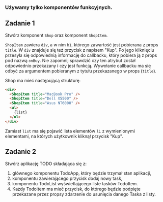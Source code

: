### Używamy tylko komponentów funkcyjnych.

## Zadanie 1

Stwórz komponent `Shop` oraz komponent `ShopItem`.

`ShopItem` zawiera `div`, a w nim `h1`, którego zawartość jest pobierana z props `title`. W `div` znajduje się też przycisk z napisem "Kup". Po jego kliknięciu przesyła się odpowiednią informację do callbacku, który pobiera ją z props pod nazwą `onBuy`. Nie zapomnij sprawdzić czy ten atrybut został odpowiednio przekazany i czy jest funkcją. Wywołanie callbacku ma się odbyć za argumentem pobieranym z tytułu przekazanego w props (`title`).

Shop ma mieć następującą strukturę:

```html
<div>
  <ShopItem title="MacBook Pro" />
  <ShopItem title="Dell X5500" />
  <ShopItem title="Asus NT6000" />
  <ul>
    {list}
  </ul>           
</div>        
```
Zamiast `list` ma się pojawić lista elementów `li` z wymienionymi elementami, na których użytkownik kliknął przycisk "Kup".



## Zadanie 2

Stwórz aplikację TODO składająca się z:

1. głównego komponentu TodoApp, który będzie trzymał stan aplikacji,
2. komponentu zawierającego przycisk dodaj nowy task,
3. komponentu TodoList wyświetlającego liste tasków TodoItem.
4. Każdy TodoItem ma mieć przycisk, do którego będzie podpięte przekazane przez propsy zdarzenie do usunięcia danego Taska z listy.

